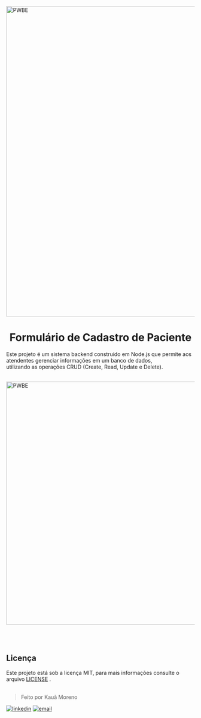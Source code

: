 
<img width="830" alt="PWBE" src="https://user-images.githubusercontent.com/119445003/229534141-7000b7af-f5b1-4126-8450-1303c2853915.png">

<h1 align="center">Formulário de Cadastro de Paciente</h1>

Este projeto é um sistema backend construído em Node.js que permite aos atendentes gerenciar informações em um banco de dados, <br> utilizando as operações CRUD (Create, Read, Update e Delete).
<br><br>


<img width="650" alt="PWBE" src="https://user-images.githubusercontent.com/119445003/229531857-6d3a7d36-4159-49fc-a828-2cce7b55b050.png">


<br><br>

## Licença
Este projeto está sob a licença MIT, para mais informações consulte o arquivo [LICENSE](LICENSE) .
<br><br>

> Feito por Kauã Moreno 

[![linkedin](https://img.shields.io/badge/LinkedIn-0077B5?style=for-the-badge&logo=linkedin&logoColor=white)](https://www.linkedin.com/in/kauamoreno/)
[![email](https://img.shields.io/badge/Gmail-D14836?style=for-the-badge&logo=gmail&logoColor=white)](mailto:kaua.moreno2005@gmail.com)

